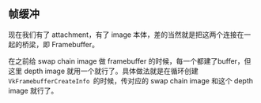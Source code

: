 ## 帧缓冲

现在我们有了 attachment，有了 image 本体，差的当然就是把这两个连接在一起的桥梁，即 Framebuffer。

在之前给 swap chain image 做 framebuffer 的时候，每一个都建了buffer，但这里 depth image 就用一个就行了。具体做法就是在循环创建`VkFramebufferCreateInfo `的时候，传对应的 swap chain image 和这个 depth image 就行了。

